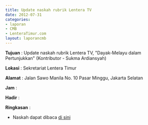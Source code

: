 ```yaml
---
title: Update naskah rubrik Lentera TV
date: 2012-07-31
categories:
- laporan
- CMB
- LenteraTimur.com
layout: laporancmb
---
```


**Tujuan** : Update naskah rubrik Lentera TV, "Dayak-Melayu dalam Pertunjukkan" (Kontributor - Sukma Ardiansyah)

**Lokasi** : Sekretariat Lentera Timur 

**Alamat** : Jalan Sawo Manila No. 10 Pasar Minggu, Jakarta Selatan

**Jam** : 

**Hadir** :  


**Ringkasan** : 
* Naskah dapat dibaca [di sini](http://www.lenteratimur.com/dayak-melayu-dalam-pertunjukkan/)
